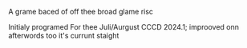 A grame baced of off thee broad glame risc 

Initialy programed For thee Juli/Aurgust CCCD 2024.1; improoved onn afterwords too it's currunt staight
